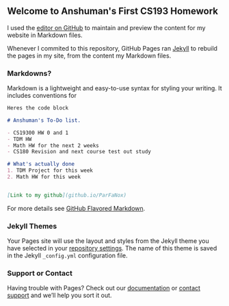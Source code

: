 ## Welcome to Anshuman's First CS193 Homework

I used the [editor on GitHub](https://github.com/kalutes/CS193_Fall18_Lab1/edit/master/index.md) to maintain and preview the content for my website in Markdown files.

Whenever I commited to this repository, GitHub Pages ran [Jekyll](https://jekyllrb.com/) to rebuild the pages in my site, from the content my Markdown files.

### Markdowns?

Markdown is a lightweight and easy-to-use syntax for styling your writing. It includes conventions for

```markdown
Heres the code block

# Anshuman's To-Do list.

- CS19300 HW 0 and 1
- TDM HW
- Math HW for the next 2 weeks
- CS180 Revision and next course test out study

# What's actually done
1. TDM Project for this week
2. Math HW for this week


[Link to my github](github.io/ParFaNox)
```

For more details see [GitHub Flavored Markdown](https://guides.github.com/features/mastering-markdown/).

### Jekyll Themes

Your Pages site will use the layout and styles from the Jekyll theme you have selected in your [repository settings](https://github.com/kalutes/CS193_Fall18_Lab1/settings). The name of this theme is saved in the Jekyll `_config.yml` configuration file.

### Support or Contact

Having trouble with Pages? Check out our [documentation](https://help.github.com/categories/github-pages-basics/) or [contact support](https://github.com/contact) and we’ll help you sort it out.

